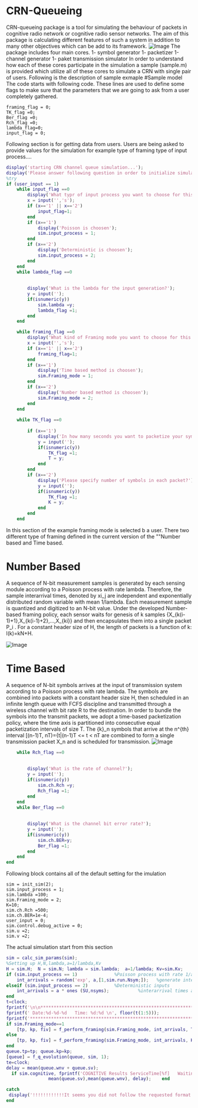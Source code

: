 # CRN-Queueing
CRN-queueing package is a tool for simulating the behaviour of packets in cognitive radio network or cognitive radio sensor networks. The aim of this package is calculating different features of such a system in addition to many other objectives which can be add to its framework. 
![Image](whole.png)
 The package includes four main cores.
 1- symbol generator
 1- packetizer
 1-channel generator
 1- paket transmission simulator
 In order to understand how each of these cores participate in the simulation a sample (sample.m) is provided which utilize all of these cores to simulate a CRN with single pair of users.
 Following is the description of sample exmaple
 #Sample model
The code starts with following code. These lines are used to define some flags to make sure that the parameters that we are going to ask from a user completely gathered.
```
framing_flag = 0;
TK_flag =0;
Ber_flag =0;
Rch_flag =0;
lambda_flag=0;
input_flag = 0;
```

Following section is for getting data from users.  Users are being asked to provide values for the simulation for example type of framing type of input process....

```matlab
display('starting CRN channel queue simulation...');
display('Please answer following question in order to initialize simulation parameters')
%try
if (user_input == 1)
    while input_flag ==0
        display('What typr of input process you want to choose for this simulation? Please insert 1 for Poisson or 2 for Deterministic');
        x = input('','s');
        if (x=='1' || x=='2')
            input_flag=1;
        end
        if (x=='1')
            display('Poisson is choosen');
            sim.input_process = 1;
        end
        if (x=='2')
            display('Deterministic is choosen');
            sim.input_process = 2;
        end
    end
    while lambda_flag ==0
        
        
        display('What is the lambda for the input generation?');
        y = input('');
        if(isnumeric(y))
            sim.lambda =y;
            lambda_flag =1;
        end
    end
```

```matlab    
    while framing_flag ==0
        display('What kind of Framing mode you want to choose for this simulation? Please insert 1 for Time based or 2 for Number based');
        x = input('','s');
        if (x=='1' || x=='2')
            framing_flag=1;
        end
        if (x=='1')
            display('Time based method is choosen');
            sim.Framing_mode = 1;
        end
        if (x=='2')
            display('Number based method is choosen');
            sim.Framing_mode = 2;
        end
    end
    
    while TK_flag ==0
        
        if (x=='1')
            display('In how many seconds you want to packetize your symbols?');
            y = input('');
            if(isnumeric(y))
                TK_flag =1;
                T = y;
            end
        end
        if (x=='2')
            display('Please specify number of symbols in each packet?');
            y = input('');
            if(isnumeric(y))
                TK_flag =1;
                K = y;
            end
        end
    end
```
In this section of the example framing mode is selected b a user. There two different type of framing defined in the current version of the ""Number based and Time based.
# Number Based
A sequence of N-bit measurement samples is generated by each sensing module according to a Poisson process with rate lambda. Therefore, the sample interarrival times, denoted by xi_j are independent and exponentially distributed random variable with mean 1/lambda. 
Each measurement sample is quantized and digitized to an N-bit value. Under the developed Number-based framing policy, each sensor waits for genesis of k samples {X_{k(i-1)+1},X_{k(i-1)+2},...,X_{ki}} and then encapsulates them into a single packet P_i . For a constant header size of H, the length of packets is a function of k: l(k)=kN+H. 

![Image](framing_NB.png)

# Time Based 
A sequence of N-bit symbols arrives at the input of transmission system according to a Poisson process with rate lambda. 
The symbols are combined into packets with a constant header size H, then scheduled in an infinite length queue with FCFS discipline and transmitted through a wireless channel with bit rate  R to the destination. 
In order to bundle the symbols into the transmit packets, we adopt a time-based packetization policy, where the time axis is partitioned into consecutive equal packetization intervals of size T. The {k}_n symbols that arrive at the n^{th} interval [(n-1)T, nT)={t|(n-1)T <= t < nT are combined to form a single transmission packet X_n and is scheduled for transmission.
![Image](framing_TB.png)
```matlab 
    while Rch_flag ==0
        
        
        display('What is the rate of channel?');
        y = input('');
        if(isnumeric(y))
            sim.ch.Rch =y;
            Rch_flag =1;
        end
    end
    while Ber_flag ==0
        
        
        display('What is the channel bit error rate?');
        y = input('');
        if(isnumeric(y))
            sim.ch.BER=y;
            Ber_flag =1;
        end
    end
end
```
Following block contains all of the default setting for the imulation

```
sim = init_sim(2);
sim.input_process = 1;
sim.lambda =100;
sim.Framing_mode = 2;
K=10;
sim.ch.Rch =500;
sim.ch.BER=1e-4;
user_input = 0;
sim.control.debug_active = 0;
sim.u =2;
sim.v =2;
```
The actual simulation start from this section
```matlab
sim = calc_sim_params(sim);
%Setting up H,N,lambda,a=1/lambda,Kv
H = sim.H;  N = sim.N; lambda = sim.lambda;  a=1/lambda; Kv=sim.Kv;
if (sim.input_process == 1)              %Poisson process with rate 1/a,
    int_arrivals = random('exp', a,[1,sim.run.Nsym;]);   %generate interarrival times
elseif (sim.input_process == 2)          %Deterministic inputs
    int_arrivals = a * ones (SU,nsyms);           %interarrival times are constant
end
t=clock;
fprintf('\n\n***********************************************************************************\n');
fprintf(' Date:%d-%d-%d   Time: %d:%d \n', floor(t(1:5)));
fprintf('***********************************************************************************\n');
if sim.Framing_mode==1
    [tp, kp, fiv] = f_perform_framing(sim.Framing_mode, int_arrivals, T, sim.control.debug_active);
else
    [tp, kp, fiv] = f_perform_framing(sim.Framing_mode, int_arrivals, K, sim.control.debug_active);
end
queue.tp=tp; queue.kp=kp;
[queue] = f_q_evolution(queue, sim, 1);
te=clock;
delay = mean(queue.wnv + queue.sv);
  if sim.cognitive, fprintf('COGNITIVE Results ServiceTime[%f]   WaitingTime[%f]  Delay[%f] \n', ...
                mean(queue.sv),mean(queue.wnv), delay);    end

catch
 display('!!!!!!!!!!!!It seems you did not follow the requested format for the input please try agian!!!!!!!!!!!!')
end

```

